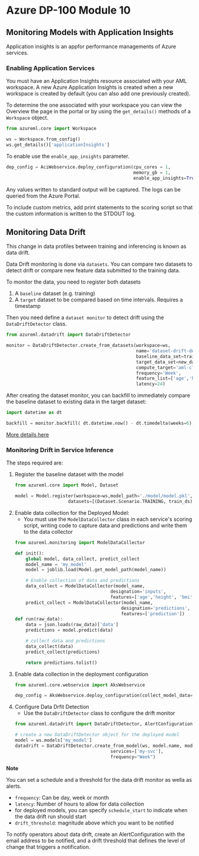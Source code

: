 # Azure DP-100 Module 10

## Monitoring Models with Application Insights
Application insights is an appfor performance managements of Azure services.

### Enabling Application Services
You must have an Application Insights resource associated with your AML workspace. A new Azure Application Insights is created when a new workspace is created by default (you can also add one previously created).

To determine the one associated with your workspace you can view the Overview the page in the portal or by using the `get_details()` methods of a `Workspace` object.
```python
from azureml.core import Workspace

ws = Workspace.from_config()
ws.get_details()['applicationInsights']
```
To enable use the `enable_app_insights` parameter.
```python
dep_config = AciWebservice.deploy_configuration(cpu_cores = 1,
                                                memory_gb = 1,
                                                enable_app_insights=True)
```
Any values written to standard output will be captured. The logs can be queried from the Azure Portal.

To include custom metrics, add print statements to the scoring script so that the custom information is written to the STDOUT log.

## Monitoring Data Drift
This change in data profiles between training and inferencing is known as data drift.

Data Drift monitoring is done via `datasets`. You can compare two datasets to detect drift or compare new feature data submitted to the training data.

To monitor the data, you need to register both datasets
1. A `baseline` dataset (e.g. training)
2. A `target` dataset to be compared based on time intervals. Requires a timestamp

Then you need define a `dataset monitor` to detect drift using the `DataDriftDetector` class.
```python
from azureml.datadrift import DataDriftDetector

monitor = DataDriftDetector.create_from_datasets(workspace=ws,
                                                 name='dataset-drift-detector',
                                                 baseline_data_set=train_ds,
                                                 target_data_set=new_data_ds,
                                                 compute_target='aml-cluster',
                                                 frequency='Week',
                                                 feature_list=['age','height', 'bmi'],
                                                 latency=24)
```
After creating the dataset monitor, you can backfill to immediately compare the baseline dataset to existing data in the target dataset:
```python
import datetime as dt

backfill = monitor.backfill( dt.datetime.now() - dt.timedelta(weeks=6), dt.datetime.now())
```
[More details here](https://docs.microsoft.com/en-us/azure/machine-learning/how-to-monitor-datasets)

### Monitoring Drift in Service Inference
The steps required are:

1. Register the baseline dataset with the model
    ```python
    from azureml.core import Model, Dataset

    model = Model.register(workspace=ws,model_path='./model/model.pkl', model_name='my_model',
                        datasets=[(Dataset.Scenario.TRAINING, train_ds)])
    ```
2. Enable data collection for the Deployed Model:
    * You must use the `ModelDataCollector` class in each service's scoring script, writing code to capture data and predictions and write them to the data collector 
    ```python
    from azureml.monitoring import ModelDataCollector

    def init():
        global model, data_collect, predict_collect
        model_name = 'my_model'
        model = joblib.load(Model.get_model_path(model_name))

        # Enable collection of data and predictions
        data_collect = ModelDataCollector(model_name,
                                        designation='inputs',
                                        features=['age','height', 'bmi'])
        predict_collect = ModelDataCollector(model_name,
                                            designation='predictions',
                                            features=['prediction'])
    def run(raw_data):
        data = json.loads(raw_data)['data']
        predictions = model.predict(data)

        # collect data and predictions
        data_collect(data)
        predict_collect(predictions)

        return predictions.tolist()
    ```
3. Enable data collection in the deployment configuration
    ```python
    from azureml.core.webservice import AksWebservice

    dep_config = AksWebservice.deploy_configuration(collect_model_data=True)
    ```
4. Configure Data Drfit Detection
    * Use the `DataDriftDetector` class to configure the drift monitor
    ```python
    from azureml.datadrift import DataDriftDetector, AlertConfiguration

    # create a new DataDriftDetector object for the deployed model
    model = ws.models['my_model']
    datadrift = DataDriftDetector.create_from_model(ws, model.name, model.version,
                                        services=['my-svc'],
                                        frequency="Week")
    ```
**Note**

You can set a schedule and a threshold for the data drift monitor as wella as alerts.
    
* `frequency`: Can be day, week or month
* `latency`: Number of hours to allow for data collection
* for deployed models, you can specify `schedule_start` to indicate when the data drift run should start
* `drift_threshold`: magnitude above which you want to be notified

To notify operators about data drift, create an AlertConfiguration with the email address to be notified, and a drift threshold that defines the level of change that triggers a notification.

